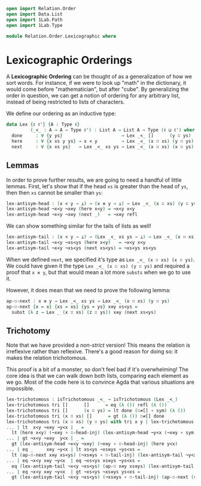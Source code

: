 ```agda
open import Relation.Order
open import Data.List
open import 1Lab.Path
open import 1Lab.Type

module Relation.Order.Lexicographic where
```

# Lexicographic Orderings

A **Lexicographic Ordering** can be thought of as a generalization of
how we sort words.  For instance, if we were to look up "math" in the
dictionary, it would come before "mathematician", but after "cube". By
generalizing the order in question, we can get a notion of ordering for
any arbitrary list, instead of being restricted to lists of characters.

We define our ordering as an inductive type:

```agda
data Lex {ℓ ℓ'} {A : Type ℓ}
         (_≺_ : A → A → Type ℓ') : List A → List A → Type (ℓ ⊔ ℓ') where
  done     : ∀ {y ys}                      → Lex _≺_ []      (y ∷ ys)
  here     : ∀ {x xs y ys} → x ≺ y         → Lex _≺_ (x ∷ xs) (y ∷ ys)
  next     : ∀ {x xs ys}   → Lex _≺_ xs ys → Lex _≺_ (x ∷ xs) (x ∷ ys)
```


<!--
```agda
private
  variable
    ℓ ℓ'  : Level
    A     : Type ℓ
    _≺_   : A → A → Type ℓ'
    x y   : A
    xs ys : List A
```
-->

## Lemmas

In order to prove further results, we are going to need a handful of little lemmas.
First, let's show that if the head `xs` is greater than the head of `ys`, then
then `xs` cannot be smaller than `ys`:

```agda
lex-antisym-head : (x ≺ y → ⊥) → (x ≡ y → ⊥) → Lex _≺_ (x ∷ xs) (y ∷ ys) → ⊥
lex-antisym-head ¬x≺y ¬x≡y (here x≺y) = ¬x≺y x≺y
lex-antisym-head ¬x≺y ¬x≡y (next _)   = ¬x≡y refl
```

We can show something similar for the tails of lists as well!

```agda
lex-antisym-tail : (x ≺ y → ⊥) → (Lex _≺_ xs ys → ⊥) → Lex _≺_ (x ∷ xs) (y ∷ ys) → ⊥
lex-antisym-tail ¬x≺y ¬xs≺ys (here x≺y)   = ¬x≺y x≺y
lex-antisym-tail ¬x≺y ¬xs≺ys (next xs≺ys) = ¬xs≺ys xs≺ys
```

When we defined `next`, we specified it's type as `Lex _≺_ (x ∷ xs) (x ∷ ys)`.
We could have given it the type `Lex _≺_ (x ∷ xs) (y ∷ ys)` and required a proof
that `x ≡ y`, but that would mean a lot more `substs` when we go to use it.

However, it does mean that we need to prove the following lemma:

```agda
ap-∷-next : x ≡ y → Lex _≺_ xs ys → Lex _≺_ (x ∷ xs) (y ∷ ys)
ap-∷-next {x = x} {xs = xs} {ys = ys} x≡y xs≺ys =
  subst (λ z → Lex _ (x ∷ xs) (z ∷ ys)) x≡y (next xs≺ys)
```

## Trichotomy

Note that we have provided a _non-strict_ version! This means the
relation is irreflexive rather than reflexive. There's a good reason for
doing so: it makes the relation trichotomous.

This proof is a bit of a monster, so don't feel bad if it's
overwhelming! The core idea is that we can walk down both lists,
comparing each element as we go. Most of the code here is to convince
Agda that various situations are impossible.

```agda
lex-trichotomous : isTrichotomous _≺_ → isTrichotomous (Lex _≺_)
lex-trichotomous tri []      []      = eq (λ ()) refl (λ ())
lex-trichotomous tri []      (x ∷ ys) = lt done (∷≠[] ∘ sym) (λ ())
lex-trichotomous tri (x ∷ xs) []      = gt (λ ()) ∷≠[] done
lex-trichotomous tri (x ∷ xs) (y ∷ ys) with tri x y | lex-trichotomous tri xs ys
... | lt  x≺y ¬x≡y ¬y≺x | _ =
  lt (here x≺y) (¬x≡y ∘ ∷-head-inj) (lex-antisym-head ¬y≺x (¬x≡y ∘ sym))
... | gt ¬x≺y ¬x≡y  y≺x | _ =
  gt (lex-antisym-head ¬x≺y ¬x≡y) (¬x≡y ∘ ∷-head-inj) (here y≺x)
... | eq _     x≡y ¬y≺x | lt xs≺ys ¬xs≡ys ¬ys≺xs =
  lt (ap-∷-next x≡y xs≺ys) (¬xs≡ys ∘ ∷-tail-inj) (lex-antisym-tail ¬y≺x ¬ys≺xs)
... | eq ¬x≺y x≡y ¬y≺x  | eq ¬xs≺ys xs≡ys ¬ys≺xs =
  eq (lex-antisym-tail ¬x≺y ¬xs≺ys) (ap-∷ x≡y xs≡ys) (lex-antisym-tail ¬y≺x ¬ys≺xs)
... | eq ¬x≺y x≡y ¬y≺x  | gt ¬xs≺ys ¬xs≡ys ys≺xs =
  gt (lex-antisym-tail ¬x≺y ¬xs≺ys) (¬xs≡ys ∘ ∷-tail-inj) (ap-∷-next (sym x≡y) ys≺xs)
```
